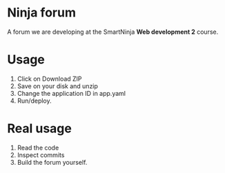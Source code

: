 # Ninja forum

A forum we are developing at the SmartNinja **Web development 2** course.

# Usage

1. Click on Download ZIP
2. Save on your disk and unzip
3. Change the application ID in app.yaml
4. Run/deploy.

# Real usage

1. Read the code
2. Inspect commits
3. Build the forum yourself.

